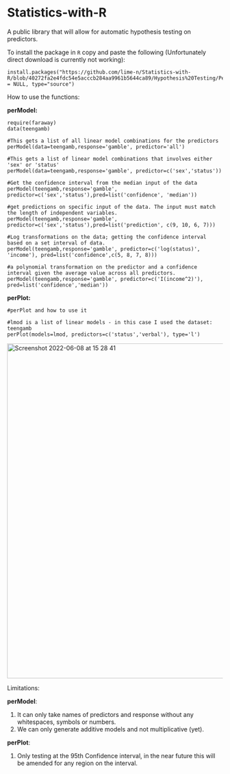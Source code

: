 # Statistics-with-R
A public library that will allow for automatic hypothesis testing on predictors.

To install the package in `R` copy and paste the following (Unfortunately direct download is currently not working):
```
install.packages("https://github.com/lime-n/Statistics-with-R/blob/40272fa2e4fdc54e5acccb284aa9961b5644ca89/Hypothesis%20Testing/PerModel_0.1.0.tar.gz",repos = NULL, type="source") 

```

How to use the functions:

**perModel:**
```
require(faraway)
data(teengamb)

#This gets a list of all linear model combinations for the predictors
perModel(data=teengamb,response='gamble', predictor='all')

#This gets a list of linear model combinations that involves either 'sex' or 'status'
perModel(data=teengamb,response='gamble', predictor=c('sex','status'))

#Get the confidence interval from the median input of the data
perModel(teengamb,response='gamble', predictor=c('sex','status'),pred=list('confidence', 'median'))

#get predictions on specific input of the data. The input must match the length of independent variables.
perModel(teengamb,response='gamble', predictor=c('sex','status'),pred=list('prediction', c(9, 10, 6, 7)))

#Log transformations on the data; getting the confidence interval based on a set interval of data.
perModel(teengamb,response='gamble', predictor=c('log(status)', 'income'), pred=list('confidence',c(5, 8, 7, 8)))

#a polynomial transformation on the predictor and a confidence interval given the average value across all predictors.
perModel(teengamb,response='gamble', predictor=c('I(income^2)'), pred=list('confidence','median'))
```
**perPlot:**
```
#perPlot and how to use it

#lmod is a list of linear models - in this case I used the dataset: teengamb
perPlot(models=lmod, predictors=c('status','verbal'), type='l')

```

<img width="780" alt="Screenshot 2022-06-08 at 15 28 41" src="https://user-images.githubusercontent.com/68914515/172642413-1b540ca9-c413-42cc-9c0c-b82f71786d2a.png">


Limitations:  

**perModel**:
1. It can only take names of predictors and response without any whitespaces, symbols or numbers.
2. We can only generate additive models and not multiplicative (yet).

**perPlot**:
1. Only testing at the 95th Confidence interval, in the near future this will be amended for any region on the interval.


